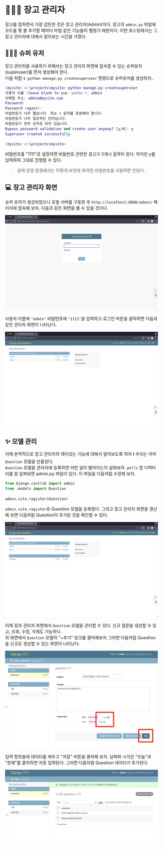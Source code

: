 # 🧑🏻‍💻 장고 관리자

장고를 접하면서 가장 감탄한 것은 장고 관리자(Admin)이다. 장고의 `admin.py` 파일에 코드를 몇 줄 추가할 때마다 마법 같은 기능들이 펼쳤기 때문이다. 이번 포스팅에서는 그 장고 관리자에 대해서 알아보는 시간을 가졌다.

## 🦸🏻‍♂️ 슈퍼 유저

장고 관리자를 사용하기 위해서는 장고 관리자 화면에 접속할 수 있는 슈퍼유저(superuser)를 먼저 생성해야 한다.  
다음 처럼 `$ python manage.py createsuperuser` 명령으로 슈퍼유저를 생성하자..

```lua
(mysite) c:\projects\mysite> python manage.py createsuperuser
사용자 이름 (leave blank to use 'pahke'): admin
이메일 주소: admin@mysite.com
Password:
Password (again):
비밀번호가 너무 짧습니다. 최소 8 문자를 포함해야 합니다.
비밀번호가 너무 일상적인 단어입니다.
비밀번호가 전부 숫자로 되어 있습니다.
Bypass password validation and create user anyway? [y/N]: y
Superuser created successfully.

(mysite) c:\projects\mysite>
```

비밀번호를 "1111"로 설정하면 비밀번호 관련한 경고가 3개나 출력이 된다. 하지만 y를 입력하여 그대로 진행할 수 있다.

> 실제 운영 환경에서는 이렇게 보안에 취약한 비밀번호를 사용하면 안된다.

## 💻 장고 관리자 화면

슈퍼 유저가 생성되었으니 로컬 서버를 구동한 후 `http://localhost:8000/admin/` 페이지에 접속해 보자. 다음과 같은 화면을 볼 수 있을 것이다.

![Alt text](./img/admin%20페이지.png)

사용자 이름에 `"admin"` 비밀번호에 `"1111"`을 입력하고 로그인 버튼을 클릭하면 다음과 같은 관리자 화면이 나타난다.

![Alt text](./img/admin%20관리자%20화면.png)

## ✨ 모델 관리

이제 본격적으로 장고 관리자의 재미있는 기능에 대해서 알아보도록 하자 ❗️ 우리는 이미 `Question` 모델을 만들었다.  
`Question` 모델을 관리자에 등록하면 어떤 일이 벌어지는지 살펴보자. `polls` 앱 디렉터리를 잘 살펴보면 admin.py 파일이 있다. 이 파일을 다음처럼 수정해 보자.

```python
from django.contrib import admin
from .models import Question

admin.site.register(Question)
```

`admin.site.register`로 Question 모델을 등록했다. 그리고 장고 관리자 화면을 갱신해 보면 다음처럼 Question이 추가된 것을 확인할 수 있다.

![Alt text](./img/question%20modle%20admin%20등록.png)

이제 장과 관리자 화면에서 `Question` 모델을 관리할 수 있다. 신규 질문을 생성할 수 있고, 조회, 수정, 삭제도 가능하다.  
위 화면에서 `Question` 모델의 "+추가" 링크를 클릭해보자 그러면 다음처럼 Question을 신규로 생성할 수 있는 화면이 나타난다.

![Alt text](./img/question%20신규%20생성.png)

입력 항목들에 데이터를 채우고 "저장" 버튼을 클릭해 보자. 날짜와 시각은 "오늘"과 "현재"를 클릭하면 자동 입력된다. 그러면 다음처럼 Question 데이터가 추가된다.

![Alt text](./img/question%20추가.png)
